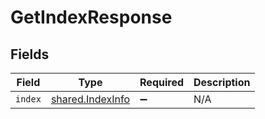 # GetIndexResponse


## Fields

| Field                                                       | Type                                                        | Required                                                    | Description                                                 |
| ----------------------------------------------------------- | ----------------------------------------------------------- | ----------------------------------------------------------- | ----------------------------------------------------------- |
| `index`                                                     | [shared.IndexInfo](../../../sdk/models/shared/indexinfo.md) | :heavy_minus_sign:                                          | N/A                                                         |